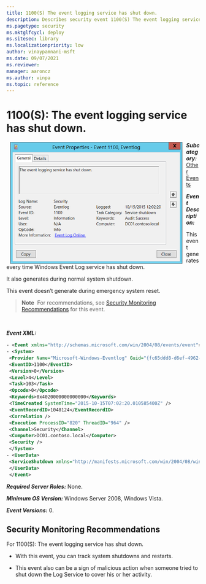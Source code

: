 ```yaml
---
title: 1100(S) The event logging service has shut down. 
description: Describes security event 1100(S) The event logging service has shut down.
ms.pagetype: security
ms.mktglfcycl: deploy
ms.sitesec: library
ms.localizationpriority: low
author: vinaypamnani-msft
ms.date: 09/07/2021
ms.reviewer: 
manager: aaroncz
ms.author: vinpa
ms.topic: reference
---
```


# 1100(S): The event logging service has shut down.


<img src="images/event-1100.png" alt="Event 1100 illustration" width="449" height="317" hspace="10" align="left" />

***Subcategory:***&nbsp;[Other Events](other-events.md)

***Event Description:***

This event generates every time Windows Event Log service has shut down.

It also generates during normal system shutdown.

This event doesn’t generate during emergency system reset.

> **Note**&nbsp;&nbsp;For recommendations, see [Security Monitoring Recommendations](#security-monitoring-recommendations) for this event.

<br clear="all">

***Event XML:***
```xml
- <Event xmlns="http://schemas.microsoft.com/win/2004/08/events/event">
- <System>
 <Provider Name="Microsoft-Windows-Eventlog" Guid="{fc65ddd8-d6ef-4962-83d5-6e5cfe9ce148}" /> 
 <EventID>1100</EventID> 
 <Version>0</Version> 
 <Level>4</Level> 
 <Task>103</Task> 
 <Opcode>0</Opcode> 
 <Keywords>0x4020000000000000</Keywords> 
 <TimeCreated SystemTime="2015-10-15T07:02:20.010585400Z" /> 
 <EventRecordID>1048124</EventRecordID> 
 <Correlation /> 
 <Execution ProcessID="820" ThreadID="964" /> 
 <Channel>Security</Channel> 
 <Computer>DC01.contoso.local</Computer> 
 <Security /> 
 </System>
- <UserData>
 <ServiceShutdown xmlns="http://manifests.microsoft.com/win/2004/08/windows/eventlog" /> 
 </UserData>
 </Event>

```

***Required Server Roles:*** None.

***Minimum OS Version:*** Windows Server 2008, Windows Vista.

***Event Versions:*** 0.

## Security Monitoring Recommendations

For 1100(S): The event logging service has shut down.

-   With this event, you can track system shutdowns and restarts.

-   This event also can be a sign of malicious action when someone tried to shut down the Log Service to cover his or her activity.

